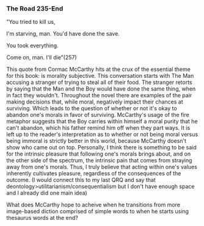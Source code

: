 ### The Road 235-End

"You tried to kill us,

I'm starving, man. You'd have done the save.

You took everything.

Come on, man. I'll die"(257)



This quote from Cormac McCarthy hits at the crux of the essential theme for this book: is morality subjective. This conversation starts with The Man accusing a stranger of trying to steal all of their food. The stranger retorts by saying that the Man and the Boy would have done the same thing, when in fact they wouldn't. Throughout the novel there are examples of the pair making decisions that, while moral, negatively impact their chances at surviving. Which leads to the question of whether or not it's okay to abandon one's morals in favor of surviving. McCarthy's usage of the fire metaphor suggests that the Boy carries within himself a moral purity that he can't abandon, which his father remind him off when they part ways. It is left up to the reader's interpretation as to whether or not being moral versus being immoral is strictly better in this world, because McCarthy doesn't show who came out on top. Personally, I think there is something to be said for the intrinsic pleasure that following one's morals brings about, and on the other side of the spectrum, the intrinsic pain that comes from straying away from one's morals. Thus, I truly believe that acting within one's values inherently cultivates pleasure, regardless of the consequences of the outcome. (I would connect this to my last QRQ and say that deontology>utilitarianism/consequentialism but I don't have enough space and I already did one main idea)



What does McCarthy hope to acheive when he transitions from more image-based diction comprised of simple words to when he starts using thesaurus words at the end?  